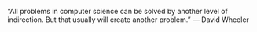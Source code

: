 “All problems in computer science can be solved by another level of indirection. But that usually will create another problem.” — David Wheeler

<!---
1zunaaa/1zunaaa is a ✨ special ✨ repository because its `README.md` (this file) appears on your GitHub profile.
You can click the Preview link to take a look at your changes.
--->
